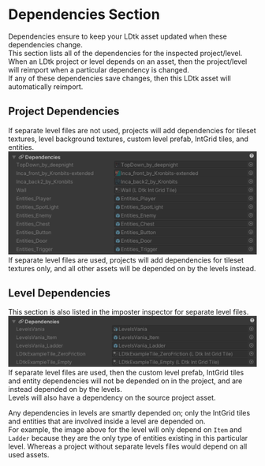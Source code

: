 # Dependencies Section

Dependencies ensure to keep your LDtk asset updated when these dependencies change.    
This section lists all of the dependencies for the inspected project/level.  
When an LDtk project or level depends on an asset, then the project/level will reimport when a particular dependency is changed.  
If any of these dependencies save changes, then this LDtk asset will automatically reimport.  

## Project Dependencies

If separate level files are not used, projects will add dependencies for tileset textures, level background textures, custom level prefab, IntGrid tiles, and entities.  
![Section](../../images/img_Unity_Section_Dependencies.png)  
If separate level files are used, projects will add dependencies for tileset textures only, and all other assets will be depended on by the levels instead.  

## Level Dependencies

This section is also listed in the imposter inspector for separate level files.  
![Section](../../images/img_Unity_Section_Dependencies_Level.png)  
If separate level files are used, then the custom level prefab, IntGrid tiles and entity dependencies will not be depended on in the project, and are instead depended on by the levels.  
Levels will also have a dependency on the source project asset.

Any dependencies in levels are smartly depended on; only the IntGrid tiles and entities that are involved inside a level are depended on.  
For example, the image above for the level will only depend on `Item` and `Ladder` because they are the only type of entities existing in this particular level. Whereas a project without separate levels files would depend on all used assets.